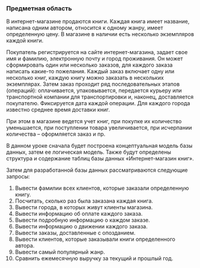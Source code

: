 ### Предметная область

В интернет-магазине продаются книги. Каждая книга имеет название, написана одним автором, относится к одному жанру, имеет определенную цену. В магазине в наличии есть несколько экземпляров каждой книги. 

Покупатель регистрируется на сайте интернет-магазина, задает свое имя и фамилию, электронную почту и город проживания. Он может сформировать один или несколько заказов, для каждого заказа написать какие-то пожелания. Каждый заказ включает одну или несколько книг, каждую книгу можно заказать в нескольких экземплярах. Затем заказ проходит ряд последовательных этапов (операций): оплачивается, упаковывается, передается курьеру или транспортной компании для транспортировки и, наконец, доставляется покупателю. Фиксируется дата каждой операции. Для каждого города известно среднее время доставки книг.  

При этом в магазине ведется учет книг, при покупке их количество уменьшается, при поступлении товара увеличивается, при исчерпании количества – оформляется заказ и пр.  

В данном уроке сначала будет построена концептуальная модель базы данных, затем ее логическая модель. Также будут определены структура и содержание таблиц базы данных «Интернет-магазин книг».  

Затем для разработанной базы данных рассматриваются следующие запросы:  
1.  Вывести фамилии всех клиентов, которые заказали определенную книгу.
2.  Посчитать, сколько раз была заказана каждая книга.
3.  Вывести города, в которых живут клиенты магазина.
4.  Вывести информацию об оплате каждого заказа.
5.  Вывести подробную информацию о каждом заказе.
6.  Вывести информацию о движении каждого заказа.
7.  Вывести заказы, доставленные с опозданием.
8.  Вывести клиентов, которые заказывали книги определенного автора.
9.  Вывести самый популярный жанр.
10. Сравнить ежемесячную выручку за текущий и прошлый год.